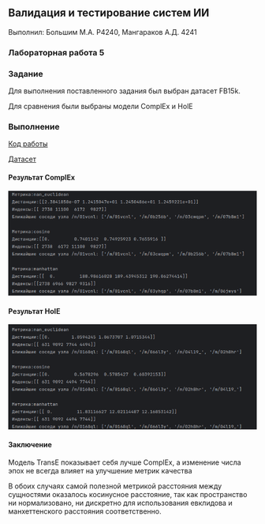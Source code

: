 ## Валидация и тестирование систем ИИ

Выполнил: Большим М.А. P4240, Мангараков А.Д. 4241

### Лабораторная работа 5

### Задание

Для выполнения поставленного задания был выбран датасет FB15k.

Для сравнения были выбраны модели ComplEx и HolE

### Выполнение

[Код работы](Lab5.ipynb)

[Датасет](https://pykeen.readthedocs.io/en/stable/api/pykeen.datasets.FB15k.html#pykeen.datasets.FB15k)

#### Результат ComplEx
![Complex](complex.png)

#### Результат HolE
![HolE](hole.png)

#### Заключение
Модель TransE показывает себя лучше ComplEx, а изменение числа эпох не всегда влияет на улучшение метрик качества

В обоих случаях самой полезной метрикой расстояния между сущностями оказалось косинусное расстояние, так как пространство ни нормализовано, ни дискретно для использования евклидова и манхеттенского расстояния соответственно.